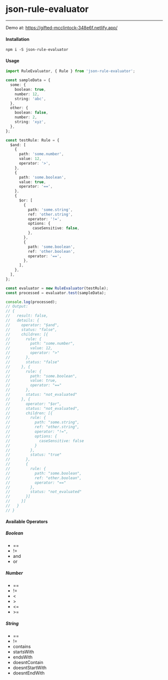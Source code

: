 # json-rule-evaluator
---

Demo at: https://gifted-mcclintock-348e6f.netlify.app/

#### Installation

```
npm i -S json-rule-evaluator
```

#### Usage

```typescript
import RuleEvaluator, { Rule } from 'json-rule-evaluator';

const sampleData = {
  some: {
    boolean: true,
    number: 12,
    string: 'abc',
  },
  other: {
    boolean: false,
    number: 2,
    string: 'xyz',
  },
};

const testRule: Rule = {
  $and: [
    {
      path: 'some.number',
      value: 12,
      operator: '>',
    },
    {
      path: 'some.boolean',
      value: true,
      operator: '==',
    },
    {
      $or: [
        {
          path: 'some.string',
          ref: 'other.string',
          operator: '!=',
          options: {
            caseSensitive: false,
          },
        },
        {
          path: 'some.boolean',
          ref: 'other.boolean',
          operator: '==',
        },
      ],
    },
  ],
};

const evaluator = new RuleEvaluator(testRule);
const processed = evaluator.test(sampleData);

console.log(processed);
// Output:
// {
//   result: false,
//   details: {
//     operator: "$and",
//     status: "false",
//     children: [{
//       rule: {
//         path: "some.number",
//         value: 12,
//         operator: ">"
//       },
//       status: "false"
//     }, {
//       rule: {
//         path: "some.boolean",
//         value: true,
//         operator: "=="
//       },
//       status: "not_evaluated"
//     }, {
//       operator: "$or",
//       status: "not_evaluated",
//       children: [{
//         rule: {
//           path: "some.string",
//           ref: "other.string",
//           operator: "!=",
//           options: {
//             caseSensitive: false
//           }
//         },
//         status: "true"
//       },
//       {
//         rule: {
//           path: "some.boolean",
//           ref: "other.boolean",
//           operator: "=="
//         },
//         status: "not_evaluated"
//       }]
//     }]
//   }
// }
```

#### Available Operators

##### Boolean

- ==
- !=
- and
- or

##### Number

- ==
- !=
- <
- \>
- <=
- \>=

##### String

- ==
- !=
- contains
- startsWith
- endsWith
- doesntContain
- doesntStartWith
- doesntEndWith
